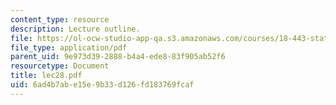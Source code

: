 ```yaml
---
content_type: resource
description: Lecture outline.
file: https://ol-ocw-studio-app-qa.s3.amazonaws.com/courses/18-443-statistics-for-applications-fall-2003/6ad4b7abe15e9b33d126fd183769fcaf_lec28.pdf
file_type: application/pdf
parent_uid: 9e973d39-2888-b4a4-ede8-83f905ab52f6
resourcetype: Document
title: lec28.pdf
uid: 6ad4b7ab-e15e-9b33-d126-fd183769fcaf
---
```

